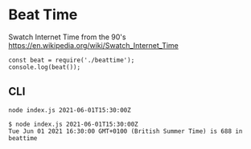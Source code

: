 # Beat Time

Swatch Internet Time from the 90's
https://en.wikipedia.org/wiki/Swatch_Internet_Time


```
const beat = require('./beattime');
console.log(beat());
```


## CLI

`node index.js 2021-06-01T15:30:00Z` 

```
$ node index.js 2021-06-01T15:30:00Z
Tue Jun 01 2021 16:30:00 GMT+0100 (British Summer Time) is 688 in beattime
```